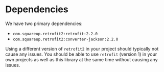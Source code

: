 # Dependencies
We have two primary dependencies:

- `com.squareup.retrofit2:retrofit:2.2.0`
- `com.squareup.retrofit2:converter-jackson:2.2.0`

Using a different version of `retrofit2` in your project should typically not cause any issues. You should be able to use `retrofit` (version 1) in your own projects as well as this library at the same time without causing any issues.
